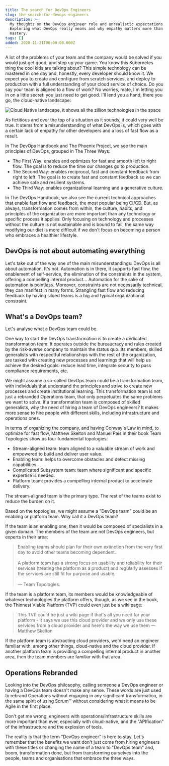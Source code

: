 ```yaml
---
title: The search for DevOps Engineers
slug: the-search-for-devops-engineers
description: >-
  My thoughts on the DevOps engineer role and unrealistic expectations.
  Exploring what DevOps really means and why empathy matters more than technical
  mastery.
tags: []
added: 2020-11-21T00:00:00.000Z
---
```


A lot of the problems of your team and the company would be solved if you would just get good, and step up your game. You know this Kubernetes thing the cool kids are talking about? This simple technology can be mastered in one day and, honestly, every developer should know it. We expect you to create and configure from scratch services, and deploy to production with a full understanding of your cloud service of choice. Do you say your team is aligned to a flow of work? No worries, mate, I'm letting you in on a little secret: you just need to get good. I'll lend you a hand, there you go, the cloud-native landscape:

![Cloud Native landscape, it shows all the zillion technologies in the space](/assets/devops-massive-map-of-tech.png)

As fictitious and over the top of a situation as it sounds, it could very well be true. It stems from a misunderstanding of what DevOps is, which goes with a certain lack of empathy for other developers and a loss of fast flow as a result.

In The DevOps Handbook and The Phoenix Project, we see the main principles of DevOps, grouped in The Three Ways:

* The First Way: enables and optimizes for fast and smooth left to right flow. The goal is to reduce the time our changes go to production.
* The Second Way: enables reciprocal, fast and constant feedback from right to left. The goal is to create fast and constant feedback so we can achieve safe and resilient systems.
* The Third Way: enables organizational learning and a generative culture.

In The DevOps Handbook, we also see the current technical approaches that enable fast flow and feedback, the most popular being CI/CD. But, as always, transformation comes from within, the culture, habits, and principles of the organization are more important than any technology or specific process it applies. Only focusing on technology and processes without the culture is not sustainable and is bound to fail, the same way modifying our diet is more difficult if we don't focus on becoming a person who embraces a healthier lifestyle.

## DevOps is not about automating everything

Let's take out of the way one of the main misunderstandings: DevOps is all about automation. It's not. Automation is in there, it supports fast flow, the enablement of self-service, the elimination of the constraints in the system, offering a compelling internal product… Automation for the sake of automation is pointless. Moreover, constraints are not necessarily technical, they can manifest in many forms. Strangling fast flow and reducing feedback by having siloed teams is a big and typical organizational constraint.

## What's a DevOps team?

Let's analyse what a DevOps team could be.

One way to start the DevOps transformation is to create a dedicated transformation team. It operates outside the bureaucracy and rules created by the risk-averse company to maintain the status quo. Its members, skilled generalists with respectful relationships with the rest of the organization, are tasked with creating new processes and learnings that will help us achieve the desired goals: reduce lead time, integrate security to pass compliance requirements, etc.

We might assume a so-called DevOps team could be a transformation team, with individuals that understand the principles and strive to create new processes and create institutional learning. This transformation team is not just a rebranded Operations team, that only perpetuates the same problems we want to solve. If a transformation team is composed of skilled generalists, why the need of hiring a team of  DevOps engineers? It makes more sense to hire people with different skills, including infrastructure and operations ones.

In terms of organizing the company, and having Conway's Law in mind, to optimize for fast flow, Matthew Skelton and Manuel Pais in their book Team Topologies show us four fundamental topologies:

* Stream-aligned team: team aligned to a valuable stream of work and empowered to build and deliver user value.
* Enabling team: helps to overcome obstacles and detect missing capabilities.
* Complicated Subsystem team: team where significant and specific expertise is needed.
* Platform team: provides a compelling internal product to accelerate delivery.

The stream-aligned team is the primary type. The rest of the teams exist to reduce the burden on it.

Based on the topologies, we might assume a "DevOps team" could be an enabling or platform team. Why call it a DevOps team?

If the team is an enabling one, then it would be composed of specialists in a given domain. The members of the team are not DevOps engineers, but experts in their area:

> Enabling teams should plan for their own extinction from the very first day to avoid other teams becoming dependent. \
> \
> A platform team has a strong focus on usability and reliability for their services (treating the platform as a product) and regularly assesses if the services are still fit for purpose and usable. \
> \
> — Team Topologies.

If the team is a platform team, its members would be knowledgeable of whatever technologies the platform offers, though, as we see in the book, the Thinnest Viable Platform (TVP) could even just be a wiki page:

> This TVP could be just a wiki page if that's all you need for your platform - it says we use this cloud provider and we only use these services from a cloud provider and here's the way we use them — Matthew Skelton

If the platform team is abstracting cloud providers, we'd need an engineer familiar with, among other things, cloud-native and the cloud provider. If another platform team is providing a compelling internal product in another area, then the team members are familiar with that area.

## Operations Rebranded

Looking into the DevOps philosophy, calling someone a DevOps engineer or having a DevOps team doesn't make any sense. These words are just used to rebrand Operations without engaging in any significant transformation, in the same spirit of using Scrum™ without considering what it means to be Agile in the first place.

Don't get me wrong, engineers with operations/infrastructure skills are more important than ever, especially with cloud-native, and the "APIfication" of the infrastructure and the explosion of tools.

The reality is that the term "DevOps engineer" is here to stay. Let's remember that the benefits we want don't just come from hiring engineers with these titles or changing the name of a team to "DevOps team" and, boom, transformation done, but from transforming ourselves into the people, teams and organisations that embrace the three ways.
